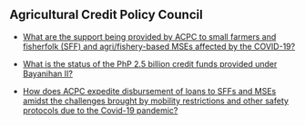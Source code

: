 ## Agricultural Credit Policy Council


 - [What are the support being provided by ACPC to small farmers and fisherfolk (SFF) and agri/fishery-based MSEs affected by the COVID-19?](/agricultural-credit-policy-council/what-are-the-support-being-provided-by-acpc-to-small-farmers-and-fisherfolk-(sff)-and-agrifishery-ba)
    
 - [What is the status of the PhP 2.5 billion credit funds provided under Bayanihan II?](/agricultural-credit-policy-council/what-is-the-status-of-the-php-2.5-billion-credit-funds-provided-under-bayanihan-ii)
    
 - [How does ACPC expedite disbursement of loans to SFFs and MSEs amidst the challenges brought by mobility restrictions and other safety protocols due to the Covid-19 pandemic?](/agricultural-credit-policy-council/how-does-acpc-expedite-disbursement-of-loans-to-sffs-and-mses-amidst-the-challenges-brought-by-mobil)
    
